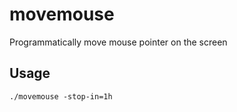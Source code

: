 # movemouse
Programmatically move mouse pointer on the screen

## Usage

```
./movemouse -stop-in=1h
```
